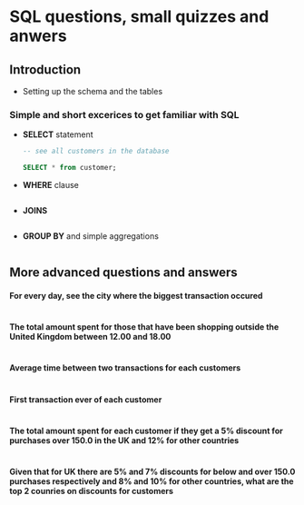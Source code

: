 # SQL questions, small quizzes and anwers

## Introduction

  * Setting up the schema and the tables 

### Simple and short excerices to get familiar with SQL 

  * **SELECT** statement
    ```sql
    -- see all customers in the database
    
    SELECT * from customer;
    ```
  * **WHERE** clause
  
  ```sql
  
  ```
  
  * **JOINS**
  
  ```sql
  
  ```
  
  * **GROUP BY** and simple aggregations
  
  ```sql
  
  ```
  

## More advanced questions and answers

  #### For every day, see the city where the biggest transaction occured
  ```sql
  
  ```
  
  #### The total amount spent for those that have been shopping outside the United Kingdom between 12.00 and 18.00
  ```sql
  
  ```
  
  #### Average time between two transactions for each customers
  ```sql
  
  ```
  
  #### First transaction ever of each customer
  ```sql
  
  ```
  
  #### The total amount spent for each customer if they get a 5% discount for purchases over 150.0 in the UK and 12% for other countries
  ```sql
  
  ```
  
  #### Given that for UK there are 5% and 7% discounts for below and over 150.0 purchases respectively and 8% and 10% for other countries, what are the top 2 counries on discounts for customers
  ```sql
  
  ```
